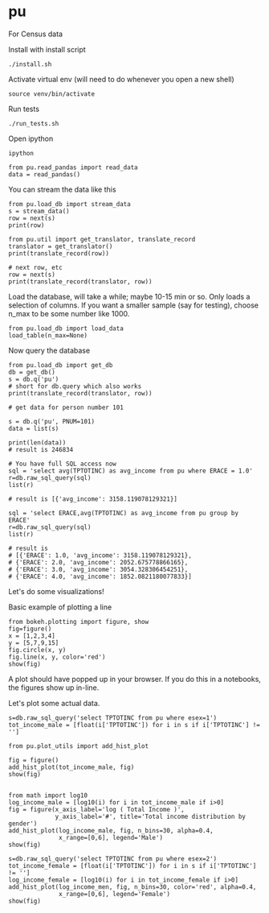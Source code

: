 # pu

For Census data

Install with install script

```
./install.sh
```

Activate virtual env (will need to do whenever you open a new shell)

```
source venv/bin/activate
```

Run tests

```
./run_tests.sh
```

Open ipython

```
ipython
```

```
from pu.read_pandas import read_data
data = read_pandas()
```

You can stream the data like this

```
from pu.load_db import stream_data
s = stream_data()
row = next(s)
print(row)

from pu.util import get_translator, translate_record
translator = get_translator()
print(translate_record(row))

# next row, etc
row = next(s)
print(translate_record(translator, row))
```

Load the database, will take a while; maybe 10-15 min or so.
Only loads a selection of columns. If you want a smaller sample 
(say for testing), choose n_max to be some number like 1000.


```
from pu.load_db import load_data
load_table(n_max=None)
```

Now query the database

```
from pu.load_db import get_db
db = get_db()
s = db.q('pu')
# short for db.query which also works
print(translate_record(translator, row))

# get data for person number 101

s = db.q('pu', PNUM=101)
data = list(s)

print(len(data))
# result is 246834

# You have full SQL access now
sql = 'select avg(TPTOTINC) as avg_income from pu where ERACE = 1.0'
r=db.raw_sql_query(sql)
list(r)

# result is [{'avg_income': 3158.119078129321}]

sql = 'select ERACE,avg(TPTOTINC) as avg_income from pu group by ERACE'
r=db.raw_sql_query(sql)
list(r)

# result is 
# [{'ERACE': 1.0, 'avg_income': 3158.119078129321},
# {'ERACE': 2.0, 'avg_income': 2052.675778866165},
# {'ERACE': 3.0, 'avg_income': 3054.328306454251},
# {'ERACE': 4.0, 'avg_income': 1852.0821180077833}]
```

Let's do some visualizations!


Basic example of plotting a line
 
```
from bokeh.plotting import figure, show
fig=figure()
x = [1,2,3,4]
y = [5,7,9,15]
fig.circle(x, y)
fig.line(x, y, color='red')
show(fig)
```

A plot should have popped up in your browser. If you do this in a notebooks,
the figures show up in-line.

Let's plot some actual data. 
```
s=db.raw_sql_query('select TPTOTINC from pu where esex=1')
tot_income_male = [float(i['TPTOTINC']) for i in s if i['TPTOTINC'] != '']

from pu.plot_utils import add_hist_plot

fig = figure()
add_hist_plot(tot_income_male, fig)
show(fig)


from math import log10
log_income_male = [log10(i) for i in tot_income_male if i>0]
fig = figure(x_axis_label='log ( Total Income )',
             y_axis_label='#', title='Total income distribution by gender')
add_hist_plot(log_income_male, fig, n_bins=30, alpha=0.4, 
              x_range=[0,6], legend='Male')
show(fig)

s=db.raw_sql_query('select TPTOTINC from pu where esex=2')
tot_income_female = [float(i['TPTOTINC']) for i in s if i['TPTOTINC'] != '']
log_income_female = [log10(i) for i in tot_income_female if i>0]
add_hist_plot(log_income_men, fig, n_bins=30, color='red', alpha=0.4, 
              x_range=[0,6], legend='Female')
show(fig)


```

